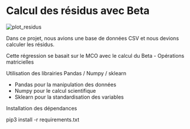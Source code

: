 # Calcul des résidus avec Beta

![plot_residus](https://user-images.githubusercontent.com/7604414/195327017-c5c7a4cb-c89b-4dc6-9a02-560c6c7625a6.png)

Dans ce projet, nous avions une base de données CSV et nous devions calculer les résidus.

Cette régression se basait sur le MCO avec le calcul du Beta - Opérations matricielles

Utilisation des librairies Pandas / Numpy / sklearn

- Pandas pour la manipulation des données
- Numpy pour le calcul scientifique
- Sklearn pour la standardisation des variables

Installation des dépendances 

pip3 install -r requirements.txt
